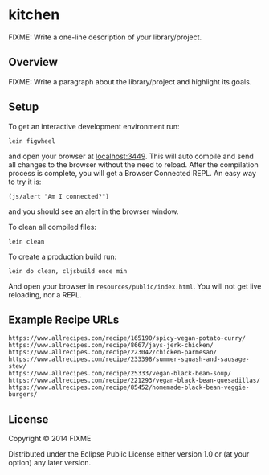 # kitchen

FIXME: Write a one-line description of your library/project.

## Overview

FIXME: Write a paragraph about the library/project and highlight its goals.

## Setup

To get an interactive development environment run:

    lein figwheel

and open your browser at [localhost:3449](http://localhost:3449/).
This will auto compile and send all changes to the browser without the
need to reload. After the compilation process is complete, you will
get a Browser Connected REPL. An easy way to try it is:

    (js/alert "Am I connected?")

and you should see an alert in the browser window.

To clean all compiled files:

    lein clean

To create a production build run:

    lein do clean, cljsbuild once min

And open your browser in `resources/public/index.html`. You will not
get live reloading, nor a REPL.

## Example Recipe URLs
```
https://www.allrecipes.com/recipe/165190/spicy-vegan-potato-curry/
https://www.allrecipes.com/recipe/8667/jays-jerk-chicken/
https://www.allrecipes.com/recipe/223042/chicken-parmesan/
https://www.allrecipes.com/recipe/233398/summer-squash-and-sausage-stew/
https://www.allrecipes.com/recipe/25333/vegan-black-bean-soup/
https://www.allrecipes.com/recipe/221293/vegan-black-bean-quesadillas/
https://www.allrecipes.com/recipe/85452/homemade-black-bean-veggie-burgers/
```

## License

Copyright © 2014 FIXME

Distributed under the Eclipse Public License either version 1.0 or (at your option) any later version.
